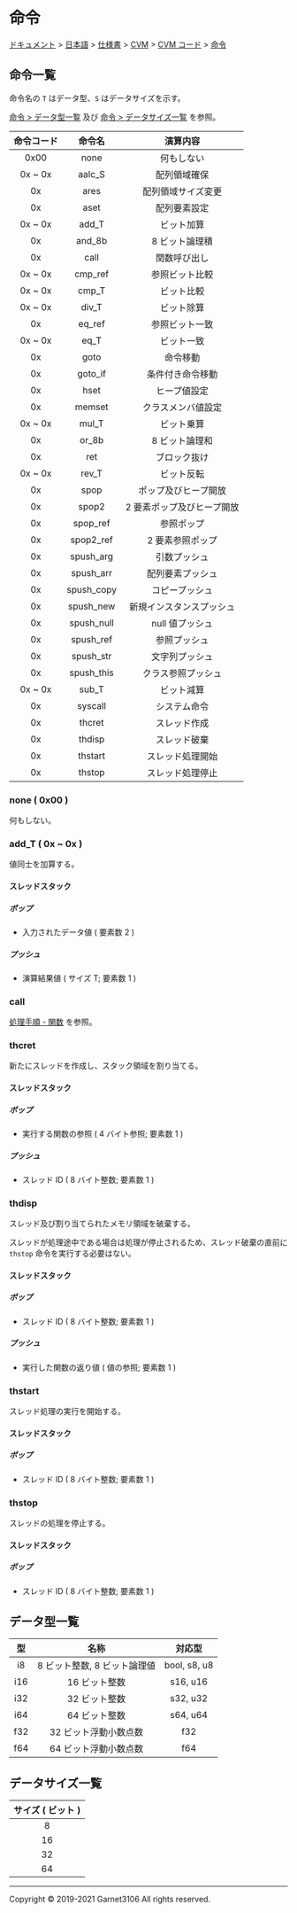 # 命令

[ドキュメント](../../../../../index.md) > [日本語](../../../../index.md) > [仕様書](../../../index.md) > [CVM](../../index.md) > [CVM コード](../index.md) > [命令](./index.md)

## 命令一覧

命令名の `T` はデータ型、`S` はデータサイズを示す。

[命令 > データ型一覧](./index.md#データ型一覧) 及び [命令 > データサイズ一覧](./index.md#データサイズ一覧) を参照。

|命令コード|命令名|演算内容|
|:-:|:-:|:-:|
|0x00|none|何もしない|
|0x ~ 0x|aalc_S|配列領域確保|
|0x|ares|配列領域サイズ変更|
|0x|aset|配列要素設定|
|0x ~ 0x|add_T|ビット加算|
|0x|and_8b|8 ビット論理積|
|0x|call|関数呼び出し|
|0x ~ 0x|cmp_ref|参照ビット比較|
|0x ~ 0x|cmp_T|ビット比較|
|0x ~ 0x|div_T|ビット除算|
|0x|eq_ref|参照ビット一致|
|0x ~ 0x|eq_T|ビット一致|
|0x|goto|命令移動|
|0x|goto_if|条件付き命令移動|
|0x|hset|ヒープ値設定|
|0x|memset|クラスメンバ値設定|
|0x ~ 0x|mul_T|ビット乗算|
|0x|or_8b|8 ビット論理和|
|0x|ret|ブロック抜け|
|0x ~ 0x|rev_T|ビット反転|
|0x|spop|ポップ及びヒープ開放|
|0x|spop2|2 要素ポップ及びヒープ開放|
|0x|spop_ref|参照ポップ|
|0x|spop2_ref|2 要素参照ポップ|
|0x|spush_arg|引数プッシュ|
|0x|spush_arr|配列要素プッシュ|
|0x|spush_copy|コピープッシュ|
|0x|spush_new|新規インスタンスプッシュ|
|0x|spush_null|null 値プッシュ|
|0x|spush_ref|参照プッシュ|
|0x|spush_str|文字列プッシュ|
|0x|spush_this|クラス参照プッシュ|
|0x ~ 0x|sub_T|ビット減算|
|0x|syscall|システム命令|
|0x|thcret|スレッド作成|
|0x|thdisp|スレッド破棄|
|0x|thstart|スレッド処理開始|
|0x|thstop|スレッド処理停止|

### none ( 0x00 )

何もしない。

### add_T ( 0x ~ 0x )

値同士を加算する。

#### スレッドスタック

##### ポップ

- 入力されたデータ値 ( 要素数 2 )

##### プッシュ

- 演算結果値 ( サイズ T; 要素数 1 )

### call

[処理手順 - 関数](../../procs/function/index.md) を参照。

### thcret

新たにスレッドを作成し、スタック領域を割り当てる。

#### スレッドスタック

##### ポップ

- 実行する関数の参照 ( 4 バイト参照; 要素数 1 )

##### プッシュ

- スレッド ID ( 8 バイト整数; 要素数 1 )

### thdisp

スレッド及び割り当てられたメモリ領域を破棄する。

スレッドが処理途中である場合は処理が停止されるため、スレッド破棄の直前に `thstop` 命令を実行する必要はない。

#### スレッドスタック

##### ポップ

- スレッド ID ( 8 バイト整数; 要素数 1 )

##### プッシュ

- 実行した関数の返り値 ( 値の参照; 要素数 1 )

### thstart

スレッド処理の実行を開始する。

#### スレッドスタック

##### ポップ

- スレッド ID ( 8 バイト整数; 要素数 1 )

### thstop

スレッドの処理を停止する。

#### スレッドスタック

##### ポップ

- スレッド ID ( 8 バイト整数; 要素数 1 )

## データ型一覧

|型|名称|対応型|
|:-:|:-:|:-:|
|i8|8 ビット整数, 8 ビット論理値|bool, s8, u8|
|i16|16 ビット整数|s16, u16|
|i32|32 ビット整数|s32, u32|
|i64|64 ビット整数|s64, u64|
|f32|32 ビット浮動小数点数|f32|
|f64|64 ビット浮動小数点数|f64|

## データサイズ一覧

|サイズ ( ビット )|
|:-:|
|8|
|16|
|32|
|64|

---

Copyright © 2019-2021 Garnet3106 All rights reserved.

